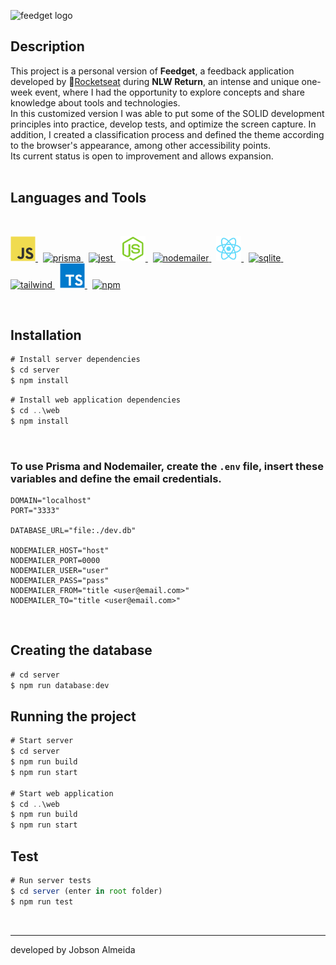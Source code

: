 ![feedget logo](https://raw.githubusercontent.com/jobsonra/nlw-return-feedget/main/web/src/assets/feedget.svg)

## Description

This project is a personal version of **Feedget**, a feedback application developed by 🚀[Rocketseat](https://www.rocketseat.com.br) during **NLW Return**, an intense and unique one-week event, where I had the opportunity to explore concepts and share knowledge about tools and technologies.\
In this customized version I was able to put some of the SOLID development principles into practice, develop tests, and optimize the screen capture. In addition, I created a classification process and defined the theme according to the browser's appearance, among other accessibility points.\
Its current status is open to improvement and allows expansion.\
&nbsp;

## Languages and Tools

&nbsp;

<p>  
    <a
    href="https://developer.mozilla.org/en-US/docs/Web/JavaScript"
    target="_blank"
    rel="noreferrer"
  >
    <img
      src="https://raw.githubusercontent.com/devicons/devicon/master/icons/javascript/javascript-original.svg"
      alt="javascript"
      title="javascript"
      width="40"
      height="40"
    />
  </a>&nbsp;  
  <a href="https://www.prisma.io/" target="_blank" rel="noreferrer">
    <img
      src="https://cdn.worldvectorlogo.com/logos/prisma-3.svg"
      alt="prisma"
      title="prisma"
      width="40"
      height="40"
    />
  </a>&nbsp;
  <a href="https://jestjs.io" target="_blank" rel="noreferrer">
    <img
      src="https://www.vectorlogo.zone/logos/jestjsio/jestjsio-icon.svg"
      alt="jest"
      title="jest"
      width="40"
      height="40"
    />
  </a>&nbsp;
  <a href="https://nodejs.org" target="_blank" rel="noreferrer">
    <img
      src="https://raw.githubusercontent.com/devicons/devicon/master/icons/nodejs/nodejs-original.svg"
      alt="nodejs"
      title="nodejs"
      width="40"
      height="40"
    />
  </a>&nbsp;
      <a href="https://nodemailer.com/about/" target="_blank" rel="noreferrer">
    <img
      src="https://nodemailer.com/nm_logo_200x136.png"
      alt="nodemailer"
      title="nodemailer"
      width="58.82352"
      height="40"
    />
  </a>&nbsp;
  <a href="https://reactjs.org/" target="_blank" rel="noreferrer">
    <img
      src="https://raw.githubusercontent.com/devicons/devicon/master/icons/react/react-original.svg"
      alt="react"
      title="react"
      width="40"
      height="40"
    />
  </a>&nbsp;
  <a href="https://www.sqlite.org/" target="_blank" rel="noreferrer">
    <img
      src="https://www.vectorlogo.zone/logos/sqlite/sqlite-icon.svg"
      alt="sqlite"
      title="sqlite"
      width="40"
      height="40"
    />
  </a>&nbsp;
  <a href="https://tailwindcss.com/" target="_blank" rel="noreferrer">
    <img
      src="https://www.vectorlogo.zone/logos/tailwindcss/tailwindcss-icon.svg"
      alt="tailwind"
      title="tailwind"
      width="40"
      height="40"
    />
  </a>&nbsp;
  <a href="https://www.typescriptlang.org/" target="_blank" rel="noreferrer">
    <img
      src="https://raw.githubusercontent.com/devicons/devicon/master/icons/typescript/typescript-original.svg"
      alt="typescript"
      title="typescript"
      width="40"
      height="40"
    />
  </a>&nbsp;
    <a
    href="https://www.npmjs.com/"
    target="_blank"
    rel="noreferrer"
  >
    <img
      src="https://www.vectorlogo.zone/logos/npmjs/npmjs-ar21.svg"
      alt="npm"
      title="npm"
      width="100"
      height="40"
    />
  </a>
</p>
 
&nbsp;

## Installation

```javascript
# Install server dependencies
$ cd server
$ npm install
```

```javascript
# Install web application dependencies
$ cd ..\web
$ npm install
```

&nbsp;

### To use Prisma and Nodemailer, create the `.env` file, insert these variables and define the email credentials.

```dosini
DOMAIN="localhost"
PORT="3333"

DATABASE_URL="file:./dev.db"

NODEMAILER_HOST="host"
NODEMAILER_PORT=0000
NODEMAILER_USER="user"
NODEMAILER_PASS="pass"
NODEMAILER_FROM="title <user@email.com>"
NODEMAILER_TO="title <user@email.com>"
```

&nbsp;

## Creating the database

```javascript
# cd server
$ npm run database:dev
```

## Running the project

```javascript
# Start server
$ cd server
$ npm run build
$ npm run start

# Start web application
$ cd ..\web
$ npm run build
$ npm run start
```

## Test

```javascript
# Run server tests
$ cd server (enter in root folder)
$ npm run test
```

&nbsp;

---

developed by Jobson Almeida
